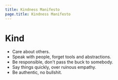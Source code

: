 ```yaml
---
title: Kindness Manifesto
page.title: Kindness Manifesto
---
```


# Kind

- Care about others.
- Speak with people, forget tools and abstractions.
- Be responsible, don't pass the buck to somebody.
- Say things quickly, over ruinous empathy.
- Be authentic, no bullshit.
